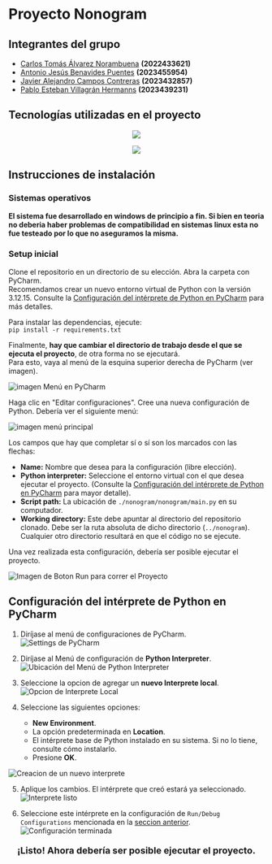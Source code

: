 # Proyecto Nonogram

## Integrantes del grupo
- [Carlos Tomás Álvarez Norambuena](https://github.com/Karantooo)  **(2022433621)**
- [Antonio Jesús Benavides Puentes](https://github.com/AntoCreed777) **(2023455954)**
- [Javier Alejandro Campos Contreras](https://github.com/huebitoo) **(2023432857)**
- [Pablo Esteban Villagrán Hermanns](https://github.com/Pvilla14) **(2023439231)**

## Tecnologías utilizadas en el proyecto
<p align="center">
  <a href="https://skillicons.dev">
    <img src="https://skillicons.dev/icons?i=git,github,pycharm&perline=12" />
  </a>
</p>
<p align="center">
  <a href="https://skillicons.dev">
    <img src="https://skillicons.dev/icons?i=python&perline=12" />
  </a>
</p>

## Instrucciones de instalación


### Sistemas operativos

**El sistema fue desarrollado en windows de principio a fin. Si bien en teoria no deberia haber problemas de compatibilidad en sistemas linux esta no fue testeado por lo que no aseguramos la misma.**

### Setup inicial
Clone el repositorio en un directorio de su elección. Abra la carpeta con PyCharm.  
Recomendamos crear un nuevo entorno virtual de Python con la versión 3.12.15. Consulte la [Configuración del intérprete de Python en PyCharm](#configuración-del-intérprete-de-python-en-pycharm) para más detalles.

Para instalar las dependencias, ejecute:  
```pip install -r requirements.txt```

Finalmente, **hay que cambiar el directorio de trabajo desde el que se ejecuta el proyecto**, de otra forma no se ejecutará.  
Para esto, vaya al menú de la esquina superior derecha de PyCharm (ver imagen).

![imagen Menú en PyCharm](imagenes_readme/imagen_proyecto.png)

Haga clic en "Editar configuraciones". Cree una nueva configuración de Python. Debería ver el siguiente menú:

![imagen menú principal](imagenes_readme/menu_pycharm.png)

Los campos que hay que completar sí o sí son los marcados con las flechas:

- **Name:** Nombre que desea para la configuración (libre elección).  
- **Python interpreter:** Seleccione el entorno virtual con el que desea ejecutar el proyecto. (Consulte la [Configuración del intérprete de Python en PyCharm](#configuración-del-intérprete-de-python-en-pycharm) para mayor detalle).
- **Script path:** La ubicación de `./nonogram/nonogram/main.py` en su computador.  
- **Working directory:** Este debe apuntar al directorio del repositorio clonado. Debe ser la ruta absoluta de dicho directorio (`../nonogram`). Cualquier otro directorio resultará en que el código no se ejecute.

Una vez realizada esta configuración, debería ser posible ejecutar el proyecto.

![Imagen de Boton **Run** para correr el Proyecto](imagenes_readme/run_proyect.png)

## Configuración del intérprete de Python en PyCharm

1. Diríjase al menú de configuraciones de PyCharm.
![Settings de PyCharm](imagenes_readme/settings_pycharm.png)

2. Diríjase al Menú de configuración de **Python Interpreter**.
![Ubicación del Menú de **Python Interpreter**](imagenes_readme/ubicacion_python_interpreter.png)

3. Seleccione la opcion de agregar un **nuevo Interprete local**.
![Opcion de Interprete Local](imagenes_readme/local_interpreter.png)

4. Seleccione las siguientes opciones:
    - **New Environment**.
    - La opción predeterminada en **Location**.
    - El intérprete base de Python instalado en su sistema. Si no lo tiene, consulte cómo instalarlo.
    - Presione **OK**.

![Creacion de un nuevo interprete](imagenes_readme/new_interpreter.png)

5. Aplique los cambios. El intérprete que creó estará ya seleccionado.
![Interprete listo](imagenes_readme/ready_interpreter.png)

6. Seleccione este intérprete en la configuración de `Run/Debug Configurations` mencionada en la  [seccion anterior](#setup-inicial).
![Configuración terminada](imagenes_readme/configuracion_terminada.png)

<p align="center" style="margin-top: 20px; font-size: 18px;">
  <strong>¡Listo! Ahora debería ser posible ejecutar el proyecto.</strong>
</p>
